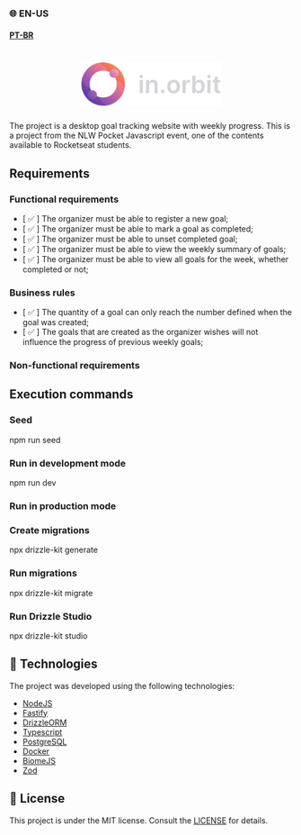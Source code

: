 ### 🌐 EN-US
#### [PT-BR](https://github.com/ArthurFakhouri/NLW-Pocket/blob/main/server/README.md)

<h1 align="center">
    <img alt="NLW Pocket logo" title="#NLW-Pocket-logo" src="../.github/logo.svg" width="250px" />
</h1>

The project is a desktop goal tracking website with weekly progress. This is a project from the NLW Pocket Javascript event, one of the contents available to Rocketseat students.

## Requirements

### Functional requirements

- [ ✅ ] The organizer must be able to register a new goal;
- [ ✅ ] The organizer must be able to mark a goal as completed;
- [ ✅ ] The organizer must be able to unset completed goal;
- [ ✅ ] The organizer must be able to view the weekly summary of goals;
- [ ✅ ] The organizer must be able to view all goals for the week, whether completed or not;

### Business rules

- [ ✅ ] The quantity of a goal can only reach the number defined when the goal was created;
- [ ✅ ] The goals that are created as the organizer wishes will not influence the progress of previous weekly goals;

### Non-functional requirements

## Execution commands

### Seed
npm run seed

### Run in development mode
npm run dev

### Run in production mode

### Create migrations
npx drizzle-kit generate

### Run migrations
npx drizzle-kit migrate

### Run Drizzle Studio
npx drizzle-kit studio

## 🚀 Technologies

The project was developed using the following technologies:

- [NodeJS](https://nodejs.org)
- [Fastify](https://fastify.dev)
- [DrizzleORM](https://nodejs.org/pt)
- [Typescript](https://www.typescriptlang.org)
- [PostgreSQL](https://www.postgresql.org)
- [Docker](https://www.docker.com)
- [BiomeJS](https://biomejs.dev)
- [Zod](https://zod.dev)

## :memo: License
This project is under the MIT license. Consult the [LICENSE](../LICENSE) for details.
